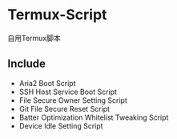 # Termux-Script
自用Termux脚本
## Include
- Aria2 Boot Script
- SSH Host Service Boot Script
- File Secure Owner Setting Script
- Git File Secure Reset Script
- Batter Optimization Whitelist Tweaking Script
- Device Idle Setting Script
